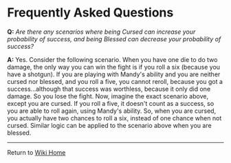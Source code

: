 # Frequently Asked Questions #

**Q:** _Are there any scenarios where being Cursed can increase your probability of success, and being Blessed can decrease your probability of success?_

**A:** Yes. Consider the following scenario. When you have one die to do two damage, the only way you can win the fight is if you roll a six (because you have a shotgun). If you are playing with Mandy's ability and you are neither cursed nor blessed, and you roll a five, you cannot reroll, because you got a success...although that success was worthless, because it only did one damage. So you lose the fight. Now, imagine the exact scenario above, except you are cursed. If you roll a five, it doesn't count as a success, so you are able to roll again, using Mandy's ability. So, when you are cursed, you actually have two chances to roll a six, instead of one chance when not cursed. Similar logic can be applied to the scenario above when you are blessed.


---

Return to [Wiki Home](ArkhamCalc.md)